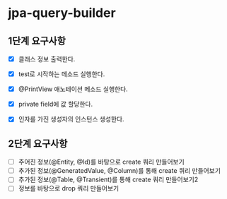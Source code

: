 # jpa-query-builder

## 1단계 요구사항
- [x] 클래스 정보 출력한다.
- [x] test로 시작하는 메소드 실행한다.
- [x] @PrintView 애노테이션 메소드 실행한다.
- [x] private field에 값 할당한다.
- [x] 인자를 가진 생성자의 인스턴스 생성한다.


## 2단계 요구사항
- [ ] 주어진 정보(@Entity, @Id)를 바탕으로 create 쿼리 만들어보기
- [ ] 추가된 정보(@GeneratedValue, @Column)를 통해 create 쿼리 만들어보기
- [ ] 추가된 정보(@Table, @Transient)를 통해 create 쿼리 만들어보기2
- [ ] 정보를 바탕으로 drop 쿼리 만들어보기
